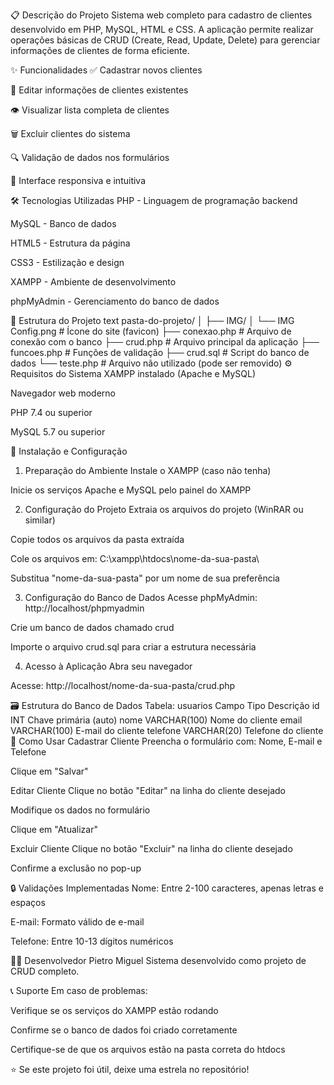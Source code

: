 📋 Descrição do Projeto
Sistema web completo para cadastro de clientes desenvolvido em PHP, MySQL, HTML e CSS. A aplicação permite realizar operações básicas de CRUD (Create, Read, Update, Delete) para gerenciar informações de clientes de forma eficiente.

✨ Funcionalidades
✅ Cadastrar novos clientes

📝 Editar informações de clientes existentes

👁️ Visualizar lista completa de clientes

🗑️ Excluir clientes do sistema

🔍 Validação de dados nos formulários

🎨 Interface responsiva e intuitiva

🛠️ Tecnologias Utilizadas
PHP - Linguagem de programação backend

MySQL - Banco de dados

HTML5 - Estrutura da página

CSS3 - Estilização e design

XAMPP - Ambiente de desenvolvimento

phpMyAdmin - Gerenciamento do banco de dados

📁 Estrutura do Projeto
text
pasta-do-projeto/
│
├── IMG/
│   └── IMG Config.png          # Ícone do site (favicon)
├── conexao.php                 # Arquivo de conexão com o banco
├── crud.php                    # Arquivo principal da aplicação
├── funcoes.php                 # Funções de validação
├── crud.sql                    # Script do banco de dados
└── teste.php                   # Arquivo não utilizado (pode ser removido)
⚙️ Requisitos do Sistema
XAMPP instalado (Apache e MySQL)

Navegador web moderno

PHP 7.4 ou superior

MySQL 5.7 ou superior

🚀 Instalação e Configuração
1. Preparação do Ambiente
Instale o XAMPP (caso não tenha)

Inicie os serviços Apache e MySQL pelo painel do XAMPP

2. Configuração do Projeto
Extraia os arquivos do projeto (WinRAR ou similar)

Copie todos os arquivos da pasta extraída

Cole os arquivos em: C:\xampp\htdocs\nome-da-sua-pasta\

Substitua "nome-da-sua-pasta" por um nome de sua preferência

3. Configuração do Banco de Dados
Acesse phpMyAdmin: http://localhost/phpmyadmin

Crie um banco de dados chamado crud

Importe o arquivo crud.sql para criar a estrutura necessária

4. Acesso à Aplicação
Abra seu navegador

Acesse: http://localhost/nome-da-sua-pasta/crud.php

🗃️ Estrutura do Banco de Dados
Tabela: usuarios
Campo	Tipo	Descrição
id	INT	Chave primária (auto)
nome	VARCHAR(100)	Nome do cliente
email	VARCHAR(100)	E-mail do cliente
telefone	VARCHAR(20)	Telefone do cliente
📝 Como Usar
Cadastrar Cliente
Preencha o formulário com: Nome, E-mail e Telefone

Clique em "Salvar"

Editar Cliente
Clique no botão "Editar" na linha do cliente desejado

Modifique os dados no formulário

Clique em "Atualizar"

Excluir Cliente
Clique no botão "Excluir" na linha do cliente desejado

Confirme a exclusão no pop-up

🔒 Validações Implementadas
Nome: Entre 2-100 caracteres, apenas letras e espaços

E-mail: Formato válido de e-mail

Telefone: Entre 10-13 dígitos numéricos

👨‍💻 Desenvolvedor
Pietro Miguel
Sistema desenvolvido como projeto de CRUD completo.

📞 Suporte
Em caso de problemas:

Verifique se os serviços do XAMPP estão rodando

Confirme se o banco de dados foi criado corretamente

Certifique-se de que os arquivos estão na pasta correta do htdocs

⭐ Se este projeto foi útil, deixe uma estrela no repositório!
